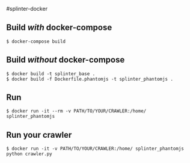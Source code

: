 #splinter-docker

## Build *with* docker-compose
```
$ docker-compose build
```
## Build *without* docker-compose
```
$ docker build -t splinter_base .
$ docker build -f Dockerfile.phantomjs -t splinter_phantomjs .
```
## Run
```
$ docker run -it --rm -v PATH/TO/YOUR/CRAWLER:/home/ splinter_phantomjs
``` 
## Run your crawler
```
$ docker run -it -v PATH/TO/YOUR/CRAWLER:/home/ splinter_phantomjs python crawler.py
``` 
